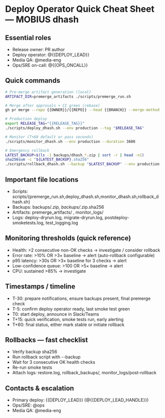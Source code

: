 # Deploy Operator Quick Cheat Sheet — MOBIUS dhash

## Essential roles
- Release owner: PR author
- Deploy operator: @{{DEPLOY_LEAD}}
- Media QA: @media-eng
- Ops/SRE on-call: @{{OPS_ONCALL}}

## Quick commands
```bash
# Pre-merge artifact generation (local)
ARTIFACT_DIR=premerge_artifacts ./scripts/premerge_run.sh

# Merge after approvals + CI green (rebase)
gh pr merge --repo {{OWNER}}/{{REPO}} --head {{BRANCH}} --merge-method rebase --delete-branch

# Production deploy
export RELEASE_TAG="{{RELEASE_TAG}}"
./scripts/deploy_dhash.sh --env production --tag "$RELEASE_TAG"

# Monitor (T+60 default or pass seconds)
./scripts/monitor_dhash.sh --env production --duration 3600

# Emergency rollback
LATEST_BACKUP=$(ls -1 backups/dhash_*.zip | sort -r | head -n1)
sha256sum -c "${LATEST_BACKUP}.sha256"
./scripts/rollback_dhash.sh --backup "$LATEST_BACKUP" --env production
```

## Important file locations
- Scripts: scripts/{premerge_run.sh,deploy_dhash.sh,monitor_dhash.sh,rollback_dhash.sh}
- Backups: backups/*.zip, backups/*.zip.sha256
- Artifacts: premerge_artifacts/ , monitor_logs/
- Logs: deploy-dryrun.log, migrate-dryrun.log, postdeploy-smoketests.log, test_logging.log

## Monitoring thresholds (quick reference)
- Health: >2 consecutive non-OK checks → investigate / consider rollback
- Error rate: >10% OR >3× baseline → alert (auto-rollback configurable)
- p95 latency: >30s OR >3× baseline for 3 checks → alert
- Low-confidence queue: >100 OR >5× baseline → alert
- CPU: sustained >85% → investigate

## Timestamps / timeline
- T-30: prepare notifications, ensure backups present, final premerge check
- T-5: confirm deploy operator ready, last smoke test green
- T0: start deploy, announce in Slack/Teams
- T+15: quick verification, smoke tests run, early alerting
- T+60: final status, either mark stable or initiate rollback

## Rollbacks — fast checklist
- Verify backup sha256
- Run rollback script with --backup
- Wait for 3 consecutive OK health checks
- Re-run smoke tests
- Attach logs: restore.log, rollback_backups/, monitor_logs/post-rollback

## Contacts & escalation
- Primary deploy: {{DEPLOY_LEAD}} (@{{DEPLOY_LEAD_HANDLE}})
- Ops/SRE: @ops
- Media QA: @media-eng